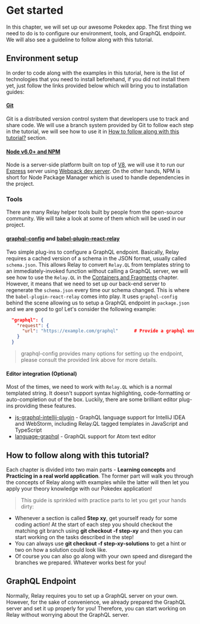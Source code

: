 # Get started

In this chapter, we will set up our awesome Pokedex app. The first thing we need to do is to configure our environment, tools, and GraphQL endpoint. We will also see a guideline to follow along with this tutorial.

## Environment setup

In order to code along with the examples in this tutorial, here is the list of technologies that you need to install beforehand, if you did not install them yet, just follow the links provided below which will bring you to installation guides:

#### [Git](https://git-scm.com/downloads)

Git is a distributed version control system that developers use to track and share code. We will use a branch system provided by Git to follow each step in the tutorial, we will see how to use it in [How to follow along with this tutorial?](#how-to-follow-along-with-this-tutorial) section.

#### [Node v6.0+ and NPM](https://nodejs.org/en)

Node is a server-side platform built on top of [V8](https://developers.google.com/v8), we will use it to run our [Express](https://expressjs.com/) server using [Webpack dev server](https://webpack.github.io/docs/webpack-dev-server.html). On the other hands, NPM is short for Node Package Manager which is used to handle dependencies in the project.

### Tools
There are many Relay helper tools built by people from the open-source community. We will take a look at some of them which will be used in our project.

#### [graphql-config](https://github.com/graphcool/graphql-config) and [babel-plugin-react-relay](https://github.com/graphcool/babel-plugin-react-relay)
Two simple plug-ins to configure a GraphQL endpoint. Basically, Relay requires a cached version of a schema in the JSON format, usually called `schema.json`. This allows Relay to convert `Relay.QL` from templates string to an immediately-invoked function without calling a GraphQL server, we will see how to use the `Relay.QL` in the [Containers and Fragments](/queries/containers-fragments) chapter. However, it means that we need to set up our back-end server to regenerate the `schema.json` every time our schema changed. This is where the `babel-plugin-react-relay` comes into play. It uses `graphql-config` behind the scene allowing us to setup a GraphQL endpoint in `package.json` and we are good to go! Let's consider the following example:

```json
  "graphql": {
    "request": {
      "url": "https://example.com/graphql"      # Provide a graphql endpoint
    }
  }
```

> graphql-config provides many options for setting up the endpoint, please consult the provided link above for more details.

#### Editor integration (Optional)

Most of the times, we need to work with `Relay.QL` which is a normal templated string. It doesn't support syntax highlighting, code-formatting or auto-completion out of the box. Luckily, there are some brilliant editor plug-ins providing these features.
- [js-graphql-intellij-plugin](https://github.com/jimkyndemeyer/js-graphql-intellij-plugin) - GraphQL language support for IntelliJ IDEA and WebStorm, including Relay.QL tagged templates in JavaScript and TypeScript
- [language-graphql](https://github.com/rmosolgo/language-graphql) - GraphQL support for Atom text editor

## How to follow along with this tutorial?

Each chapter is divided into two main parts - **Learning concepts** and **Practicing in a real world application**. The former part will walk you through the concepts of Relay along with examples while the latter will then let you apply your theory knowledge with our Pokedex application!

> This guide is sprinkled with practice parts to let you get your hands dirty:

* Whenever a section is called **Step xy**, get yourself ready for some coding action! At the start of each step you should checkout the matching git branch using **git checkout -f step-xy** and then you can start working on the tasks described in the step!
* You can always use **git checkout -f step-xy-solutions** to get a hint or two on how a solution could look like.
* Of course you can also go along with your own speed and disregard the branches we prepared. Whatever works best for you!

## GraphQL Endpoint

Normally, Relay requires you to set up a GraphQL server on your own. However, for the sake of convenience, we already prepared the GraphQL server and set it up properly for you! Therefore, you can start working on Relay without worrying about the GraphQL server.

<!-- __INJECT_GRAPHQL_ENDPOINT__ -->
